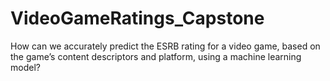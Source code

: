 # VideoGameRatings_Capstone
How can we accurately predict the ESRB rating for a video game, based on the game’s content descriptors and platform, using a machine learning model?
